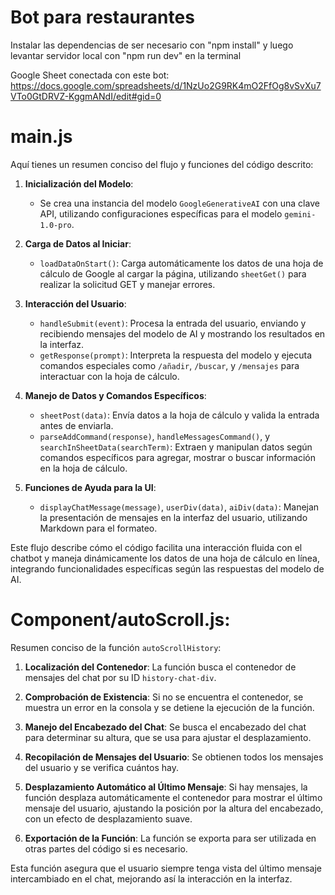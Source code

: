 # Bot para restaurantes
Instalar las dependencias de ser necesario con "npm install" y luego levantar servidor local con "npm run dev" en la terminal

Google Sheet conectada con este bot: https://docs.google.com/spreadsheets/d/1NzUo2G9RK4mO2FfOg8vSvXu7VTo0GtDRVZ-KggmANdI/edit#gid=0

# main.js
Aquí tienes un resumen conciso del flujo y funciones del código descrito:

1. **Inicialización del Modelo**:
   - Se crea una instancia del modelo `GoogleGenerativeAI` con una clave API, utilizando configuraciones específicas para el modelo `gemini-1.0-pro`.

2. **Carga de Datos al Iniciar**:
   - `loadDataOnStart()`: Carga automáticamente los datos de una hoja de cálculo de Google al cargar la página, utilizando `sheetGet()` para realizar la solicitud GET y manejar errores.

3. **Interacción del Usuario**:
   - `handleSubmit(event)`: Procesa la entrada del usuario, enviando y recibiendo mensajes del modelo de AI y mostrando los resultados en la interfaz.
   - `getResponse(prompt)`: Interpreta la respuesta del modelo y ejecuta comandos especiales como `/añadir`, `/buscar`, y `/mensajes` para interactuar con la hoja de cálculo.

4. **Manejo de Datos y Comandos Específicos**:
   - `sheetPost(data)`: Envía datos a la hoja de cálculo y valida la entrada antes de enviarla.
   - `parseAddCommand(response)`, `handleMessagesCommand()`, y `searchInSheetData(searchTerm)`: Extraen y manipulan datos según comandos específicos para agregar, mostrar o buscar información en la hoja de cálculo.

5. **Funciones de Ayuda para la UI**:
   - `displayChatMessage(message)`, `userDiv(data)`, `aiDiv(data)`: Manejan la presentación de mensajes en la interfaz del usuario, utilizando Markdown para el formateo.

Este flujo describe cómo el código facilita una interacción fluida con el chatbot y maneja dinámicamente los datos de una hoja de cálculo en línea, integrando funcionalidades específicas según las respuestas del modelo de AI.


# Component/autoScroll.js:
Resumen conciso de la función `autoScrollHistory`:

1. **Localización del Contenedor**: La función busca el contenedor de mensajes del chat por su ID `history-chat-div`.

2. **Comprobación de Existencia**: Si no se encuentra el contenedor, se muestra un error en la consola y se detiene la ejecución de la función.

3. **Manejo del Encabezado del Chat**: Se busca el encabezado del chat para determinar su altura, que se usa para ajustar el desplazamiento.

4. **Recopilación de Mensajes del Usuario**: Se obtienen todos los mensajes del usuario y se verifica cuántos hay.

5. **Desplazamiento Automático al Último Mensaje**: Si hay mensajes, la función desplaza automáticamente el contenedor para mostrar el último mensaje del usuario, ajustando la posición por la altura del encabezado, con un efecto de desplazamiento suave.

6. **Exportación de la Función**: La función se exporta para ser utilizada en otras partes del código si es necesario.

Esta función asegura que el usuario siempre tenga vista del último mensaje intercambiado en el chat, mejorando así la interacción en la interfaz.
